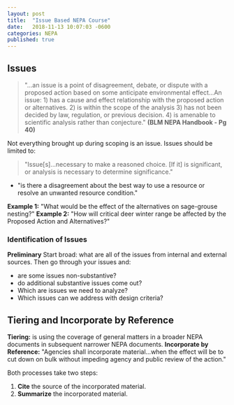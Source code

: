 ```yaml
---
layout: post
title:  "Issue Based NEPA Course"
date:   2018-11-13 10:07:03 -0600
categories: NEPA
published: true
---
```

## Issues
> "...an issue is a point of disagreement, debate, or dispute with a proposed action based on some anticipate environmental effect...An issue: 1) has a cause and effect relationship with the proposed action or alternatives. 2) is within the scope of the analysis 3) has not been decided by law, regulation, or previous decision. 4) is amenable to scientific analysis rather than conjecture." **(BLM NEPA Handbook - Pg 40)**

Not everything brought up during scoping is an issue. Issues should be limited to:
>"Issue[s]...necessary to make a reasoned choice. [If it] is significant, or analysis is necessary to determine significance."
* "is there a disagreement about the best way to use a resource or resolve an unwanted resource condition."

**Example 1:** "What would be the effect of the alternatives on sage-grouse nesting?"
**Example 2:** "How will critical deer winter range be affected by the Proposed Action and Alternatives?"

### Identification of Issues
**Preliminary**
Start broad: what are all of the issues from internal and external sources.
Then go through your issues and:
* are some issues non-substantive?
* do additional substantive issues come out?
* Which are issues we need to analyze?
* Which issues can we address with design criteria?




## Tiering and Incorporate by Reference

**Tiering:** is using the coverage of general matters in a broader NEPA documents in subsequent narrower NEPA documents.
**Incorporate by Reference:**  "Agencies shall incorporate material...when the effect will be to cut down on bulk without impeding agency and public review of the action."

Both processes take two steps:
1. **Cite** the source of the incorporated material.
2. **Summarize** the incorporated material.
